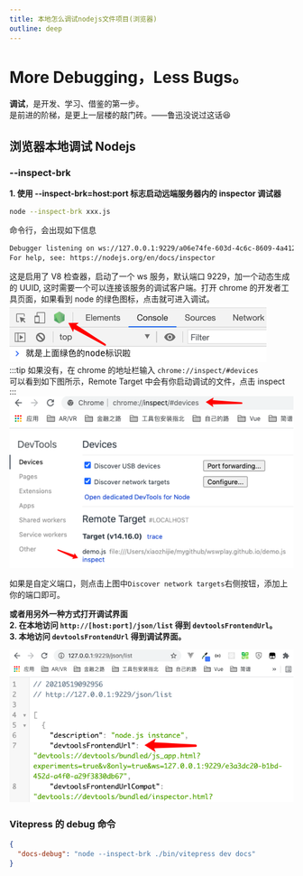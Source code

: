 ```yaml
---
title: 本地怎么调试nodejs文件项目(浏览器)
outline: deep
---
```


# More Debugging，Less Bugs。

**调试**，是开发、学习、借鉴的第一步。  
是前进的阶梯，是更上一层楼的敲门砖。——鲁迅没说过这话:laughing:

## 浏览器本地调试 Nodejs

### --inspect-brk

**1. 使用 --inspect-brk=host:port 标志启动远端服务器内的 inspector 调试器**

```bash
node --inspect-brk xxx.js
```

命令行，会出现如下信息

```bash
Debugger listening on ws://127.0.0.1:9229/a06e74fe-603d-4c6c-8609-4a4128968ed9
For help, see: https://nodejs.org/en/docs/inspector
```

这是启用了 V8 检查器，启动了一个 ws 服务，默认端口 9229，加一个动态生成的 UUID, 这时需要一个可以连接该服务的调试客户端。打开 chrome 的开发者工具页面，如果看到 node 的绿色图标，点击就可进入调试。  
![An image](./img/node_flag.png)  
:::tip
如果没有，在 chrome 的地址栏输入 `chrome://inspect/#devices`  
可以看到如下图所示，Remote Target 中会有你启动调试的文件，点击 inspect
:::
![An image](./img/inspect.png)

如果是自定义端口，则点击上图中`Discover network targets`右侧按钮，添加上你的端口即可。

**或者用另外一种方式打开调试界面**  
**2. 在本地访问 `http://[host:port]/json/list` 得到 `devtoolsFrontendUrl`。**  
**3. 本地访问 `devtoolsFrontendUrl` 得到调试界面。**

![An image](./img/json_list.png)

### Vitepress 的 debug 命令

```json
{
  "docs-debug": "node --inspect-brk ./bin/vitepress dev docs"
}
```
